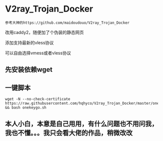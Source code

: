 # V2ray_Trojan_Docker
```
参考大神的https://github.com/maidoudouo/V2ray_Trojan_Docker
```
改用caddy2，随便加了个伪装的静态网页

添加支持最新的vless协议

可以自由选择vmess或者vless协议

## 先安装依赖wget

## 一键脚本
```
wget -N --no-check-certificate https://raw.githubusercontent.com/hqhyco/V2ray_Trojan_Docker/master/onekeygo.sh && bash onekeygo.sh
```
## 本人小白，本意是自己用用，有什么问题也不用问我，我也不懂。。。我只会看大佬的作品，稍微改改
